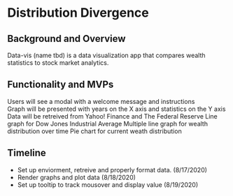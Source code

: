 # Distribution Divergence 

## Background and Overview
 Data-vis (name tbd) is a data visualization app that compares wealth statistics to stock market analytics.
 
## Functionality and MVPs
 Users will see a modal with a welcome message and instructions  
 Graph will be presented with years on the X axis and statistics on the Y axis  
 Data will be retreived from Yahoo! Finance and The Federal Reserve
 Line graph for Dow Jones Industrial Average
 Multiple line graph for wealth distribution over time
 Pie chart for current weath distribution

## Timeline

 * Set up enviorment, retreive and properly format data. (8/17/2020)
 * Render graphs and plot data (8/18/2020)
 * Set up tooltip to track mousover and display value (8/19/2020) 
  

